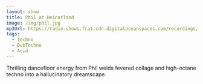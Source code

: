 ```yaml
---
layout: show
title: Phil at Heinatland
image: /img/phil.jpg
mp3Url: https://radio-shows.fra1.cdn.digitaloceanspaces.com/recordings/philip@fullbeans.radio/stream_20240309-233926_phil-at-heinatland_cut.mp3
tags:
  - Techno
  - DubTechno
  - Acid
---
```

Thrilling dancefloor energy from Phil welds fevered collage and high-octane techno into a hallucinatory dreamscape. 